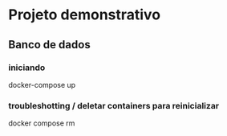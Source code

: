 # Projeto demonstrativo
## Banco de dados
### iniciando 
docker-compose up
### troubleshotting / deletar containers para reinicializar 
docker compose rm


